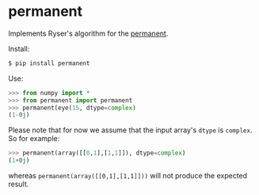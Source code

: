 # permanent
Implements Ryser's algorithm for the [permanent](https://en.wikipedia.org/wiki/Permanent).

Install:
```bash
$ pip install permanent
```
Use:
```python
>>> from numpy import *
>>> from permanent import permanent
>>> permanent(eye(15, dtype=complex)
(1-0j)
```
Please note that for now we assume that the input array's `dtype` is `complex`. So for example:
```python
>>> permanent(array([[0,1],[1,1]]), dtype=complex)
(1+0j)
```
whereas ```permanent(array([[0,1],[1,1]]))``` will not produce the expected result.
